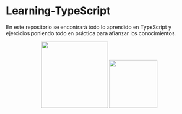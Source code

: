# Learning-TypeScript
En este repositorio se encontrará todo lo aprendido en TypeScript y ejercicios poniendo todo en práctica para afianzar los conocimientos.

<p align="center">
  <img src="https://github.com/josedavd-07/Learning-TypeScript/assets/134252125/cd33d4ed-3efc-4915-a8bf-d40096821a43" width="180" heigth="180"/>
  <img src ="https://github.com/josedavd-07/Learning-TypeScript/assets/134252125/0fabee00-4661-4068-a8dc-83ad5657d670" width="130" heigth="130"/>
</p>
